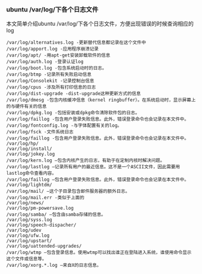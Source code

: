 ### ubuntu /var/log/下各个日志文件 ###

本文简单介绍ubuntu /var/log/下各个日志文件，方便出现错误的时候查询相应的log
 
	/var/log/alternatives.log -更新替代信息都记录在这个文件中
	/var/log/apport.log -应用程序崩溃记录
	/var/log/apt/ -用apt-get安装卸载软件的信息
	/var/log/auth.log -登录认证log
	/var/log/boot.log -包含系统启动时的日志。
	/var/log/btmp -记录所有失败启动信息
	/var/log/Consolekit -记录控制台信息
	/var/log/cpus -涉及所有打印信息的日志
	/var/log/dist-upgrade -dist-upgrade这种更新方式的信息
	/var/log/dmesg -包含内核缓冲信息（kernel ringbuffer）。在系统启动时，显示屏幕上的与硬件有关的信息
	/var/log/dpkg.log -包括安装或dpkg命令清除软件包的日志。
	/var/log/faillog -包含用户登录失败信息。此外，错误登录命令也会记录在本文件中。
	/var/log/fontconfig.log -与字体配置有关的log。
	/var/log/fsck -文件系统日志
	/var/log/faillog -包含用户登录失败信息。此外，错误登录命令也会记录在本文件中。
	/var/log/hp/
	/var/log/install/
	/var/log/jokey.log
	/var/log/kern.log –包含内核产生的日志，有助于在定制内核时解决问题。
	/var/log/lastlog —记录所有用户的最近信息。这不是一个ASCII文件，因此需要用lastlog命令查看内容。
	/var/log/faillog –包含用户登录失败信息。此外，错误登录命令也会记录在本文件中。
	/var/log/lightdm/
	/var/log/mail/ –这个子目录包含邮件服务器的额外日志。
	/var/log/mail.err -类似于上面的
	/var/log/news/
	/var/log/pm-powersave.log
	/var/log/samba/ –包含由samba存储的信息。
	/var/log/syss.log
	/var/log/speech-dispacher/
	/var/log/udev
	/var/log/ufw.log
	/var/log/upstart/
	/var/log/uattended-upgrades/
	/var/log/wtmp —包含登录信息。使用wtmp可以找出谁正在登陆进入系统，谁使用命令显示这个文件或信息等。
	/var/log/xorg.*.log —来自X的日志信息。